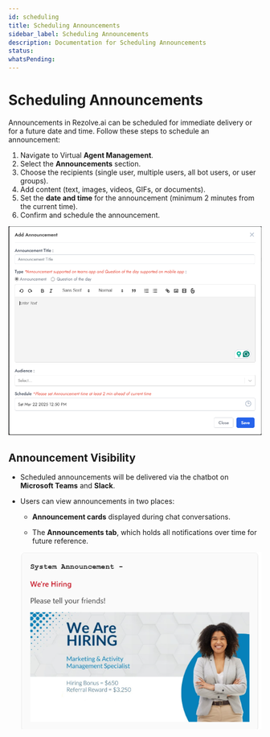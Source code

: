```yaml
---
id: scheduling
title: Scheduling Announcements
sidebar_label: Scheduling Announcements
description: Documentation for Scheduling Announcements
status: 
whatsPending: 
---
```


# Scheduling Announcements

Announcements in Rezolve.ai can be scheduled for immediate delivery or for a future date and time. Follow these steps to schedule an announcement:

1. Navigate to Virtual **Agent Management**.
2. Select the **Announcements** section.
3. Choose the recipients (single user, multiple users, all bot users, or user groups).
4. Add content (text, images, videos, GIFs, or documents).
5. Set the **date and time** for the announcement (minimum 2 minutes from the current time).
6. Confirm and schedule the announcement.

![Scheduling Announcement](../../static/img/Announcements/Create_Announcement.png)


## Announcement Visibility

- Scheduled announcements will be delivered via the chatbot on **Microsoft Teams** and **Slack**.

- Users can view announcements in two places:
  - **Announcement cards** displayed during chat conversations.
  
  - The **Announcements tab**, which holds all notifications over time for future reference.


   ![Teams Announcements](../../static/img/Announcements/teams_announcements.png)

